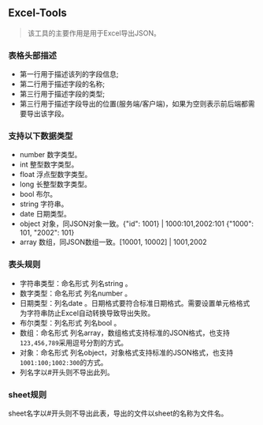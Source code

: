 ## Excel-Tools

> 该工具的主要作用是用于Excel导出JSON。
> 

### 表格头部描述
- 第一行用于描述该列的字段信息;
- 第二行用于描述字段的名称;
- 第三行用于描述字段的类型;
- 第三行用于描述字段导出的位置(服务端/客户端)，如果为空则表示前后端都需要导出该字段。


### 支持以下数据类型
- number 数字类型。
- int 整型数字类型。
- float 浮点型数字类型。
- long 长整型数字类型。
- bool 布尔。
- string 字符串。
- date 日期类型。
- object 对象，同JSON对象一致。{"id": 1001} | 1000:101,2002:101  {"1000": 101, "2002": 101}
- array 数组，同JSON数组一致。[10001, 10002] | 1001,2002

### 表头规则
- 字符串类型：命名形式 列名string 。
- 数字类型：命名形式 列名number 。
- 日期类型：列名date 。日期格式要符合标准日期格式。需要设置单元格格式为字符串防止Excel自动转换导致导出失败。
- 布尔类型：列名形式 列名bool 。
- 数组：命名形式 列名array，数组格式支持标准的JSON格式，也支持`123,456,789`采用逗号分割的方式。
- 对象：命名形式 列名object，对象格式支持标准的JSON格式，也支持`1001:100;1002:300`的方式。
- 列名字以#开头则不导出此列。

### sheet规则
sheet名字以#开头则不导出此表，导出的文件以sheet的名称为文件名。


